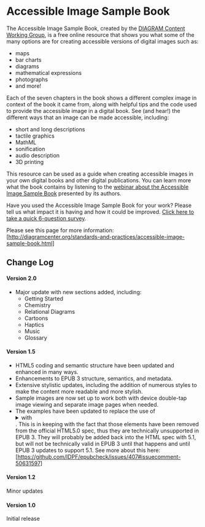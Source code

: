 # Accessible Image Sample Book
The Accessible Image Sample Book, created by the [DIAGRAM Content Working Group](http://diagramcenter.org/about/working-groups.html), is a free online resource that shows you what some of the many options are for creating accessible versions of digital images such as:

- maps
- bar charts
- diagrams
- mathematical expressions
- photographs
- and more!

Each of the seven chapters in the book shows a different complex image in context of the book it came from, along with helpful tips and the code used to provide the accessible image in a digital book. See (and hear!) the different ways that an image can be made accessible, including:

- short and long descriptions
- tactile graphics
- MathML
- sonification
- audio description
- 3D printing

This resource can be used as a guide when creating accessible images in your own digital books and other digital publications. You can learn more what the book contains by listening to the [webinar about the Accessible Image Sample Book](http://diagramcenter.org/webinars.html#aisb) presented by its authors.

Have you used the Accessible Image Sample Book for your work? Please tell us what impact it is having and how it could be improved. [Click here to take a quick 6-question survey](https://www.surveymonkey.com/s/JD78MHF).

Please see this page for more information:
[http://diagramcenter.org/standards-and-practices/accessible-image-sample-book.html]


## Change Log

#### Version 2.0
- Major update with new sections added, including:
	- Getting Started
	- Chemistry
	- Relational Diagrams
	- Cartoons
	- Haptics
	- Music
	- Glossary

#### Version 1.5
- HTML5 coding and semantic structure have been updated and enhanced in many ways.
- Enhancements to EPUB 3 structure, semantics, and metadata.
- Extensive stylistic updates, including the addition of numerous styles to make the content more readable and more stylish.
- Sample images are now set up to work both with device double-tap image viewing and separate image pages when needed.
- The examples have been updated to replace the use of <details> and <summary> with <aside>. This is in keeping with the fact that those elements have been removed from the official HTML5.0 spec, thus they are technically unsupported in EPUB 3. They will probably be added back into the HTML spec with 5.1, but will not be technically valid in EPUB 3 until that happens and until EPUB 3 updates to support 5.1. See more about this here: [https://github.com/IDPF/epubcheck/issues/407#issuecomment-50631597]

#### Version 1.2
Minor updates

#### Version 1.0
Initial release